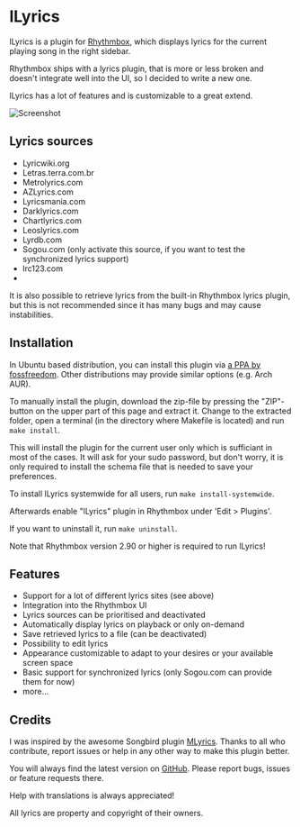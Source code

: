 lLyrics
===============

lLyrics is a plugin for [Rhythmbox](http://projects.gnome.org/rhythmbox/), which displays lyrics for the current playing song in the right sidebar.

Rhythmbox ships with a lyrics plugin, that is more or less broken and doesn't integrate well into the UI, so I decided to write a new one.

lLyrics has a lot of features and is customizable to a great extend.



![Screenshot](http://www.dmo60.de/lLyricsScreenshot.png)




Lyrics sources
---------------

  - Lyricwiki.org
  - Letras.terra.com.br
  - Metrolyrics.com
  - AZLyrics.com
  - Lyricsmania.com
  - Darklyrics.com
  - Chartlyrics.com
  - Leoslyrics.com
  - Lyrdb.com
  - Sogou.com (only activate this source, if you want to test the synchronized lyrics support)
  - lrc123.com 
  - 
It is also possible to retrieve lyrics from the built-in Rhythmbox lyrics plugin, but this is not recommended since it has many bugs and may cause instabilities.




Installation
---------------

In Ubuntu based distribution, you can install this plugin via [a PPA by fossfreedom](https://launchpad.net/~fossfreedom/+archive/rhythmbox-plugins). Other distributions may provide similar options (e.g. Arch AUR).

To manually install the plugin, download the zip-file by pressing the "ZIP"-button on the upper part of this page and extract it.
Change to the extracted folder, open a terminal (in the directory where Makefile is located) and run `make install`. 

This will install the plugin for the current user only which is sufficiant in most of the cases. 
It will ask for your sudo password, but don't worry, it is only required to install the schema file that is needed to save your preferences.

To install lLyrics systemwide for all users, run `make install-systemwide`.

Afterwards enable "lLyrics" plugin in Rhythmbox under 'Edit > Plugins'.

If you want to uninstall it, run `make uninstall`.

Note that Rhythmbox version 2.90 or higher is required to run lLyrics!




Features
---------------
  - Support for a lot of different lyrics sites (see above)
  - Integration into the Rhythmbox UI
  - Lyrics sources can be prioritised and deactivated
  - Automatically display lyrics on playback or only on-demand
  - Save retrieved lyrics to a file (can be deactivated)
  - Possibility to edit lyrics
  - Appearance customizable to adapt to your desires or your available screen space
  - Basic support for synchronized lyrics (only Sogou.com can provide them for now)
  - more...




Credits
---------------

I was inspired by the awesome Songbird plugin [MLyrics](https://github.com/FreeleX/MLyrics).
Thanks to all who contribute, report issues or help in any other way to make this plugin better.

You will always find the latest version on [GitHub](https://github.com/dmo60/lLyrics).
Please report bugs, issues or feature requests there.

Help with translations is always appreciated!

All lyrics are property and copyright of their owners.
